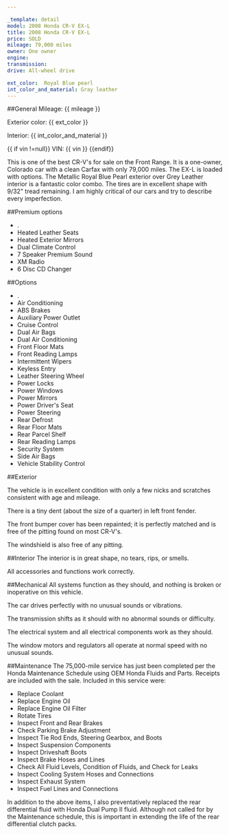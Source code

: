 ```yaml
---

_template: detail
model: 2008 Honda CR-V EX-L
title: 2008 Honda CR-V EX-L
price: SOLD
mileage: 79,000 miles
owner: One owner
engine:
transmission:
drive: All-wheel drive

ext_color:  Royal Blue pearl
int_color_and_material: Gray leather
---
```

<!--Comment-->
##General
Mileage: {{ mileage }}


Exterior color: {{ ext_color }}


Interior: {{ int_color_and_material }}

{{ if vin !=null}} VIN: {{ vin }} {{endif}}

This is one of the best CR-V's for sale on the Front Range. It is a one-owner, Colorado car with a clean Carfax with only 79,000 miles. The EX-L is loaded with options. The Metallic Royal Blue Pearl exterior over Grey Leather interior is a fantastic color combo. The tires are in excellent shape with 9/32" tread remaining. 
I am highly critical of our cars and try to describe every imperfection.  


##Premium options

- .
- Heated Leather Seats
- Heated Exterior Mirrors
- Dual Climate Control
- 7 Speaker Premium Sound
- XM Radio
- 6 Disc CD Changer

##Options

- .
- Air Conditioning
- ABS Brakes
- Auxiliary Power Outlet
- Cruise Control
- Dual Air Bags
- Dual Air Conditioning
- Front Floor Mats
- Front Reading Lamps
- Intermittent Wipers
- Keyless Entry
- Leather Steering Wheel
- Power Locks
- Power Windows
- Power Mirrors
- Power Driver's Seat
- Power Steering
- Rear Defrost
- Rear Floor Mats
- Rear Parcel Shelf
- Rear Reading Lamps
- Security System
- Side Air Bags
- Vehicle Stability Control

##Exterior

The vehicle is in excellent condition with only a few nicks and scratches consistent with age and mileage. 

There is a tiny dent (about the size of a quarter) in left front fender. 

The front bumper cover has been repainted; it is perfectly matched and is free of the pitting found on most CR-V's. 

The windshield is also free of any pitting.

##Interior
The interior is in great shape, no tears, rips, or smells. 

All accessories and functions work correctly.

##Mechanical 
All systems function as they should, and nothing is broken or inoperative on this vehicle.

The car drives perfectly with no unusual sounds or vibrations. 

The transmission shifts as it should with no abnormal sounds or difficulty. 

The electrical system and all electrical components work as they should. 

The window motors and regulators all operate at normal speed with no unusual sounds.

##Maintenance
The 75,000-mile service has just been completed per the Honda Maintenance Schedule using OEM Honda Fluids and Parts. Receipts are included with the sale. Included in this service were:

- Replace Coolant
- Replace Engine Oil
- Replace Engine Oil Filter
- Rotate Tires
- Inspect Front and Rear Brakes
- Check Parking Brake Adjustment
- Inspect Tie Rod Ends, Steering Gearbox, and Boots
- Inspect Suspension Components
- Inspect Driveshaft Boots
- Inspect Brake Hoses and Lines
- Check All Fluid Levels, Condition of Fluids, and Check for Leaks
- Inspect Cooling System Hoses and Connections
- Inspect Exhaust System
- Inspect Fuel Lines and Connections

In addition to the above items, I also preventatively replaced the rear differential fluid with Honda Dual Pump II fluid. Although not called for by the Maintenance schedule, this is important in extending the life of the rear differential clutch packs.

